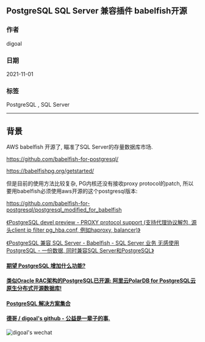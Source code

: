 ## PostgreSQL SQL Server 兼容插件 babelfish开源  
  
### 作者  
digoal  
  
### 日期  
2021-11-01   
  
### 标签  
PostgreSQL , SQL Server   
  
----  
  
## 背景  
AWS babelfish 开源了, 瞄准了SQL Server的存量数据库市场.   
  
https://github.com/babelfish-for-postgresql/  
  
https://babelfishpg.org/getstarted/  
  
但是目前的使用方法比较复杂, PG内核还没有接收proxy protocol的patch, 所以要用babelfish必须使用aws开源的这个postgresql版本:  
  
https://github.com/babelfish-for-postgresql/postgresql_modified_for_babelfish  
  
[《PostgreSQL devel preview - PROXY protocol support (支持代理协议解包, 源头client ip filter pg_hba.conf, 例如haproxy, balancer)》](../202103/20210303_03.md)    
  
[《PostgreSQL 兼容 SQL Server - Babelfish - SQL Server 业务 无感使用PostgreSQL - 一份数据, 同时兼容SQL Server和PostgreSQL》](../202012/20201204_01.md)    
  
    
  
#### [期望 PostgreSQL 增加什么功能?](https://github.com/digoal/blog/issues/76 "269ac3d1c492e938c0191101c7238216")
  
  
#### [类似Oracle RAC架构的PostgreSQL已开源: 阿里云PolarDB for PostgreSQL云原生分布式开源数据库!](https://github.com/ApsaraDB/PolarDB-for-PostgreSQL "57258f76c37864c6e6d23383d05714ea")
  
  
#### [PostgreSQL 解决方案集合](https://yq.aliyun.com/topic/118 "40cff096e9ed7122c512b35d8561d9c8")
  
  
#### [德哥 / digoal's github - 公益是一辈子的事.](https://github.com/digoal/blog/blob/master/README.md "22709685feb7cab07d30f30387f0a9ae")
  
  
![digoal's wechat](../pic/digoal_weixin.jpg "f7ad92eeba24523fd47a6e1a0e691b59")
  

